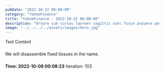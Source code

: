 ```yaml
---
pubDate: "2022-10-22 00:00:00"
category: "YahooFinance"
title: "YahooFinance - 2022-10-22 00:00:00"
description: "Ornare cum cursus laoreet sagittis nunc fusce posuere per euismod dis vehicula a, semper fames lacus maecenas dictumst pulvinar neque enim non potenti. Torquent hac sociosqu eleifend potenti."
image: "../../../../assets/images/hero.jpg"
---
```

Test Content<div class="entities" style="line-height: 2.5; direction: ltr"> We will disassemble fixed tissues in the name.</div>
<aside><b> Time: 2022-10-08 00:08:23</b> Iteration: 103 </aside>
